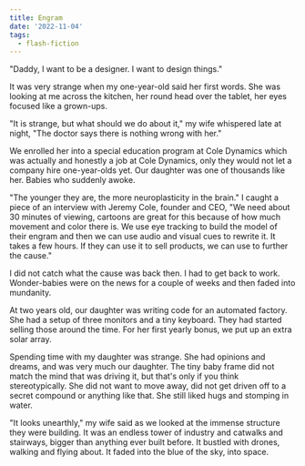 ```yaml
---
title: Engram
date: '2022-11-04'
tags:
  - flash-fiction
---
```


"Daddy, I want to be a designer. I want to design things."

<!-- truncate -->

It was very strange when my one-year-old said her first words. She was looking
at me across the kitchen, her round head over the tablet, her eyes focused like
a grown-ups.

"It is strange, but what should we do about it," my wife whispered late at
night, "The doctor says there is nothing wrong with her."

We enrolled her into a special education program at Cole Dynamics which was
actually and honestly a job at Cole Dynamics, only they would not let a company
hire one-year-olds yet. Our daughter was one of thousands like her. Babies who
suddenly awoke.

"The younger they are, the more neuroplasticity in the brain." I caught a piece
of an interview with Jeremy Cole, founder and CEO, "We need about 30 minutes of
viewing, cartoons are great for this because of how much movement and color
there is. We use eye tracking to build the model of their engram and then we can
use audio and visual cues to rewrite it. It takes a few hours. If they can use
it to sell products, we can use to further the cause."

I did not catch what the cause was back then. I had to get back to work.
Wonder-babies were on the news for a couple of weeks and then faded into
mundanity.

At two years old, our daughter was writing code for an automated factory. She
had a setup of three monitors and a tiny keyboard. They had started selling
those around the time. For her first yearly bonus, we put up an extra solar
array.

Spending time with my daughter was strange. She had opinions and dreams, and was
very much our daughter. The tiny baby frame did not match the mind that was
driving it, but that's only if you think stereotypically. She did not want to
move away, did not get driven off to a secret compound or anything like that.
She still liked hugs and stomping in water.

"It looks unearthly," my wife said as we looked at the immense structure they
were building. It was an endless tower of industry and catwalks and stairways,
bigger than anything ever built before. It bustled with drones, walking and
flying about. It faded into the blue of the sky, into space.
